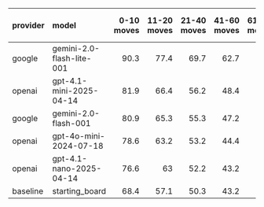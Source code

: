 | provider   | model                     |   0-10 moves |   11-20 moves |   21-40 moves |   41-60 moves |   61-80 moves |   81-100 moves |
|:-----------|:--------------------------|-------------:|--------------:|--------------:|--------------:|--------------:|---------------:|
| google     | gemini-2.0-flash-lite-001 |         90.3 |          77.4 |          69.7 |          62.7 |          58.9 |           52.3 |
| openai     | gpt-4.1-mini-2025-04-14   |         81.9 |          66.4 |          56.2 |          48.4 |          41.2 |           38.4 |
| google     | gemini-2.0-flash-001      |         80.9 |          65.3 |          55.3 |          47.2 |          37.9 |           35.7 |
| openai     | gpt-4o-mini-2024-07-18    |         78.6 |          63.2 |          53.2 |          44.4 |          37.3 |           35.5 |
| openai     | gpt-4.1-nano-2025-04-14   |         76.6 |          63   |          52.2 |          43.2 |          37.1 |           35.9 |
| baseline   | starting_board            |         68.4 |          57.1 |          50.3 |          43.2 |          37.7 |           35.7 |